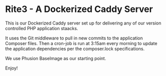 # Rite3 - A Dockerized Caddy Server

This is our Dockerized Caddy server set up for delivering any of our version controlled PHP application staacks.

It uses the Git middleware to pull in new commits to the application Composer files. Then a cron-job is run at 3:15am every morning to update the application dependencies per the composer.lock specifications.

We use Phusion BaseImage as our starting point.

Enjoy!

